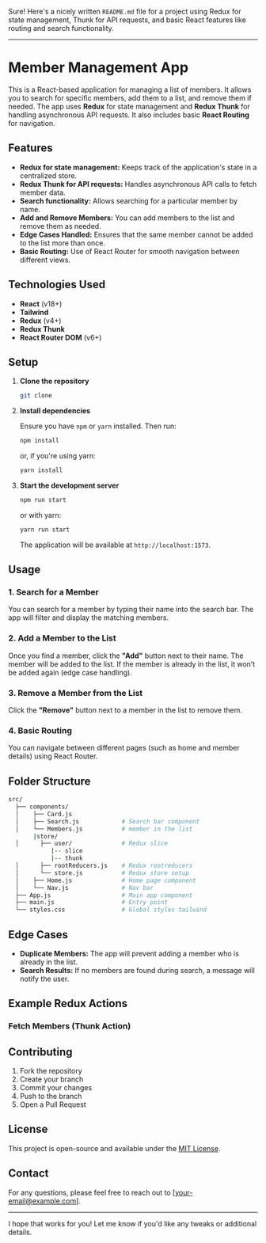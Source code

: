 Sure! Here's a nicely written `README.md` file for a project using Redux for state management, Thunk for API requests, and basic React features like routing and search functionality.

---

# Member Management App

This is a React-based application for managing a list of members. It allows you to search for specific members, add them to a list, and remove them if needed. The app uses **Redux** for state management and **Redux Thunk** for handling asynchronous API requests. It also includes basic **React Routing** for navigation.

## Features

- **Redux for state management:** Keeps track of the application's state in a centralized store.
- **Redux Thunk for API requests:** Handles asynchronous API calls to fetch member data.
- **Search functionality:** Allows searching for a particular member by name.
- **Add and Remove Members:** You can add members to the list and remove them as needed.
- **Edge Cases Handled:** Ensures that the same member cannot be added to the list more than once.
- **Basic Routing:** Use of React Router for smooth navigation between different views.

## Technologies Used

- **React** (v18+)
- **Tailwind**
- **Redux** (v4+)
- **Redux Thunk**
- **React Router DOM** (v6+)

## Setup

1. **Clone the repository**

   ```bash
   git clone 
   ```

2. **Install dependencies**

   Ensure you have `npm` or `yarn` installed. Then run:

   ```bash
   npm install
   ```

   or, if you're using yarn:

   ```bash
   yarn install
   ```

3. **Start the development server**

   ```bash
   npm run start
   ```

   or with yarn:

   ```bash
   yarn run start
   ```

   The application will be available at `http://localhost:1573`.

## Usage

### 1. **Search for a Member**

You can search for a member by typing their name into the search bar. The app will filter and display the matching members.

### 2. **Add a Member to the List**

Once you find a member, click the **"Add"** button next to their name. The member will be added to the list. If the member is already in the list, it won’t be added again (edge case handling).

### 3. **Remove a Member from the List**

Click the **"Remove"** button next to a member in the list to remove them.

### 4. **Basic Routing**

You can navigate between different pages (such as home and member details) using React Router.

## Folder Structure

```bash
src/
  ├── components/
  │    ├── Card.js              
  │    ├── Search.js            # Search bar component
  │    └── Members.js           # member in the list
       |store/
  │      ├── user/              # Redux slice
            |-- slice
            |-- thunk
  │      ├── rootReducers.js    # Redux rootreducers
  │      └── store.js           # Redux store setup
  │    ├── Home.js              # Home page component
  │    └── Nav.js               # Nav bar
  ├── App.js                    # Main app component
  ├── main.js                   # Entry point
  └── styles.css                # Global styles tailwind
```

## Edge Cases

- **Duplicate Members:** The app will prevent adding a member who is already in the list.
- **Search Results:** If no members are found during search, a message will notify the user.

## Example Redux Actions

### Fetch Members (Thunk Action)


## Contributing

1. Fork the repository
2. Create your branch 
3. Commit your changes 
4. Push to the branch 
5. Open a Pull Request

## License

This project is open-source and available under the [MIT License](LICENSE).

## Contact

For any questions, please feel free to reach out to [your-email@example.com].

---

I hope that works for you! Let me know if you'd like any tweaks or additional details.
